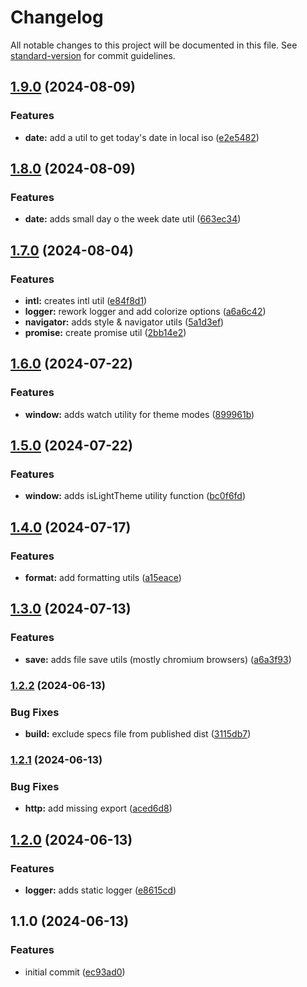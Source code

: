 # Changelog

All notable changes to this project will be documented in this file. See [standard-version](https://github.com/conventional-changelog/standard-version) for commit guidelines.

## [1.9.0](https://github.com/dvcol/common-utils/compare/v1.8.0...v1.9.0) (2024-08-09)


### Features

* **date:** add a util to get today's date in local iso ([e2e5482](https://github.com/dvcol/common-utils/commit/e2e548231250bae6e3c7d9776c9ea2d5099758f3))

## [1.8.0](https://github.com/dvcol/common-utils/compare/v1.7.0...v1.8.0) (2024-08-09)


### Features

* **date:** adds small day o the week date util ([663ec34](https://github.com/dvcol/common-utils/commit/663ec347f069c23ac50af49f446abb28fa557aad))

## [1.7.0](https://github.com/dvcol/common-utils/compare/v1.6.0...v1.7.0) (2024-08-04)


### Features

* **intl:** creates intl util ([e84f8d1](https://github.com/dvcol/common-utils/commit/e84f8d1ebd0ee22cbd4b15275fbd35cb4759a653))
* **logger:** rework logger and add colorize options ([a6a6c42](https://github.com/dvcol/common-utils/commit/a6a6c427a0c88d6d56a88b87ae74d450619eaf21))
* **navigator:** adds style & navigator utils ([5a1d3ef](https://github.com/dvcol/common-utils/commit/5a1d3ef9fd730d07e9a098fba015e8799460d3c2))
* **promise:** create promise util ([2bb14e2](https://github.com/dvcol/common-utils/commit/2bb14e25af70ce5217fd7f0c7694b89182ae7c1b))

## [1.6.0](https://github.com/dvcol/common-utils/compare/v1.5.0...v1.6.0) (2024-07-22)


### Features

* **window:** adds watch utility for theme modes ([899961b](https://github.com/dvcol/common-utils/commit/899961b15ffe07ef8e6e7c35a91267f6b5010dfb))

## [1.5.0](https://github.com/dvcol/common-utils/compare/v1.4.0...v1.5.0) (2024-07-22)


### Features

* **window:** adds isLightTheme utility function ([bc0f6fd](https://github.com/dvcol/common-utils/commit/bc0f6fd4b8e68915800de71dcfd785d4483b3f31))

## [1.4.0](https://github.com/dvcol/common-utils/compare/v1.3.0...v1.4.0) (2024-07-17)


### Features

* **format:** add formatting utils ([a15eace](https://github.com/dvcol/common-utils/commit/a15eace5658dda342de130ea9975e48d30dd34d8))

## [1.3.0](https://github.com/dvcol/common-utils/compare/v1.2.2...v1.3.0) (2024-07-13)


### Features

* **save:** adds file save utils (mostly chromium browsers) ([a6a3f93](https://github.com/dvcol/common-utils/commit/a6a3f9300f33df8ec401c5cc8bd1da7d75f7bb94))

### [1.2.2](https://github.com/dvcol/common-utils/compare/v1.2.1...v1.2.2) (2024-06-13)


### Bug Fixes

* **build:** exclude specs file from published dist ([3115db7](https://github.com/dvcol/common-utils/commit/3115db722367f2eeaf1b795b67c068ceb8647141))

### [1.2.1](https://github.com/dvcol/common-utils/compare/v1.2.0...v1.2.1) (2024-06-13)


### Bug Fixes

* **http:** add missing export ([aced6d8](https://github.com/dvcol/common-utils/commit/aced6d8e0e5b7a02268f23d5fcbccb18821dac92))

## [1.2.0](https://github.com/dvcol/common-utils/compare/v1.1.0...v1.2.0) (2024-06-13)


### Features

* **logger:** adds static logger ([e8615cd](https://github.com/dvcol/common-utils/commit/e8615cd96c05bd386d185d31f5e3f8d6ae867024))

## 1.1.0 (2024-06-13)


### Features

* initial commit ([ec93ad0](https://github.com/dvcol/common-utils/commit/ec93ad02e5b8e10ab6223259ccdc13bd1cbd9418))

